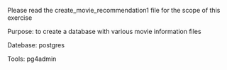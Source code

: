 Please read the create_movie_recommendation1 file for the scope of this exercise

Purpose: to create a database with various movie information files 

Datebase: postgres

Tools: pg4admin
